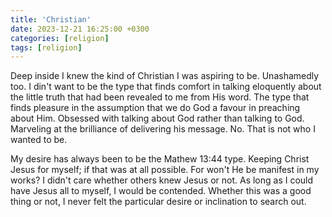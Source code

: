 ```yaml
---
title: 'Christian'
date: 2023-12-21 16:25:00 +0300
categories: [religion]
tags: [religion]
---
```


Deep inside I knew the kind of Christian I was aspiring to be. Unashamedly too. I din\'t want to be the type that finds comfort in talking eloquently about the little truth that had been revealed to me from His word. The type that finds pleasure in the assumption that we do God a favour in preaching about Him. Obsessed with talking about God rather than talking to God. Marveling at the brilliance of delivering his message. No. That is not who I wanted to be.

My desire has always been to be the Mathew 13:44 type. Keeping Christ Jesus for myself; if that was at all possible. For won\'t He be manifest in my works? I didn\'t care whether others knew Jesus or not. As long as I could have Jesus all to myself, I would be contended. Whether this was a good thing or not, I never felt the particular desire or inclination to search out.